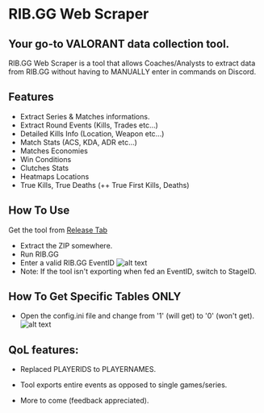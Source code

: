 # RIB.GG Web Scraper
## Your go-to VALORANT data collection tool.


RIB.GG Web Scraper is a tool that allows Coaches/Analysts to extract data from RIB.GG without having to MANUALLY enter in commands on Discord.

## Features

- Extract Series & Matches informations.
- Extract Round Events (Kills, Trades etc...)
- Detailed Kills Info (Location, Weapon etc...)
- Match Stats (ACS, KDA, ADR etc...)
- Matches Economies
- Win Conditions 
- Clutches Stats
- Heatmaps Locations
- True Kills, True Deaths (++ True First Kills, Deaths)


## How To Use

Get the tool from  [Release Tab](https://github.com/flynn1337/RIB.GG-Web-Scraper/releases) 
- Extract the ZIP somewhere.
- Run RIB.GG
- Enter a valid RIB.GG EventID 
 ![alt text](https://storage.ko-fi.com/cdn/useruploads/display/0c516828-aa10-4d04-a7ac-1a9b6b9f780b_event-id.png)
- Note: If the tool isn't exporting when fed an EventID, switch to StageID.

## How To Get Specific Tables ONLY

- Open the config.ini file and change from '1' (will get) to '0' (won't get).
![alt text](https://storage.ko-fi.com/cdn/useruploads/display/a9217740-787c-4960-990f-87963c7fe13d_screenshot2022-11-12121355.png)

## QoL features: 

- Replaced PLAYERIDS to PLAYERNAMES.

- Tool exports entire events as opposed to single games/series.

- More to come (feedback appreciated).
